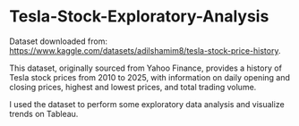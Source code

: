 # Tesla-Stock-Exploratory-Analysis

Dataset downloaded from: https://www.kaggle.com/datasets/adilshamim8/tesla-stock-price-history.

This dataset, originally sourced from Yahoo Finance, provides a history of Tesla stock prices from 2010 to 2025, with information on daily opening and closing prices, highest and lowest prices, and total trading volume.  

I used the dataset to perform some exploratory data analysis and visualize trends on Tableau.
